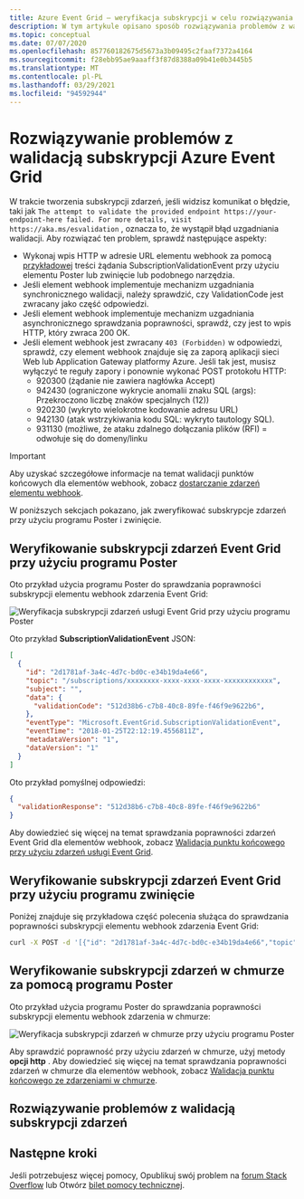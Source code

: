 ```yaml
---
title: Azure Event Grid — weryfikacja subskrypcji w celu rozwiązywania problemów
description: W tym artykule opisano sposób rozwiązywania problemów z walidacją subskrypcji.
ms.topic: conceptual
ms.date: 07/07/2020
ms.openlocfilehash: 857760182675d5673a3b09495c2faaf7372a4164
ms.sourcegitcommit: f28ebb95ae9aaaff3f87d8388a09b41e0b3445b5
ms.translationtype: MT
ms.contentlocale: pl-PL
ms.lasthandoff: 03/29/2021
ms.locfileid: "94592944"
---
```

# <a name="troubleshoot-azure-event-grid-subscription-validations"></a>Rozwiązywanie problemów z walidacją subskrypcji Azure Event Grid
W trakcie tworzenia subskrypcji zdarzeń, jeśli widzisz komunikat o błędzie, taki jak `The attempt to validate the provided endpoint https://your-endpoint-here failed. For more details, visit https://aka.ms/esvalidation` , oznacza to, że wystąpił błąd uzgadniania walidacji. Aby rozwiązać ten problem, sprawdź następujące aspekty:

- Wykonaj wpis HTTP w adresie URL elementu webhook za pomocą [przykładowej](webhook-event-delivery.md#validation-details) treści żądania SubscriptionValidationEvent przy użyciu elementu Poster lub zwinięcie lub podobnego narzędzia.
- Jeśli element webhook implementuje mechanizm uzgadniania synchronicznego walidacji, należy sprawdzić, czy ValidationCode jest zwracany jako część odpowiedzi.
- Jeśli element webhook implementuje mechanizm uzgadniania asynchronicznego sprawdzania poprawności, sprawdź, czy jest to wpis HTTP, który zwraca 200 OK.
- Jeśli element webhook jest zwracany `403 (Forbidden)` w odpowiedzi, sprawdź, czy element webhook znajduje się za zaporą aplikacji sieci Web lub Application Gateway platformy Azure. Jeśli tak jest, musisz wyłączyć te reguły zapory i ponownie wykonać POST protokołu HTTP:
    - 920300 (żądanie nie zawiera nagłówka Accept)
    - 942430 (ograniczone wykrycie anomalii znaku SQL (args): Przekroczono liczbę znaków specjalnych (12))
    - 920230 (wykryto wielokrotne kodowanie adresu URL)
    - 942130 (atak wstrzykiwania kodu SQL: wykryto tautology SQL).
    - 931130 (możliwe, że ataku zdalnego dołączania plików (RFI) = odwołuje się do domeny/linku

> [!IMPORTANT]
> Aby uzyskać szczegółowe informacje na temat walidacji punktów końcowych dla elementów webhook, zobacz [dostarczanie zdarzeń elementu webhook](webhook-event-delivery.md).

W poniższych sekcjach pokazano, jak zweryfikować subskrypcje zdarzeń przy użyciu programu Poster i zwinięcie.  

## <a name="validate-event-grid-event-subscription-using-postman"></a>Weryfikowanie subskrypcji zdarzeń Event Grid przy użyciu programu Poster
Oto przykład użycia programu Poster do sprawdzania poprawności subskrypcji elementu webhook zdarzenia Event Grid: 

![Weryfikacja subskrypcji zdarzeń usługi Event Grid przy użyciu programu Poster](./media/troubleshoot-subscription-validation/event-subscription-validation-postman.png)

Oto przykład **SubscriptionValidationEvent** JSON:

```json
[
  {
    "id": "2d1781af-3a4c-4d7c-bd0c-e34b19da4e66",
    "topic": "/subscriptions/xxxxxxxx-xxxx-xxxx-xxxx-xxxxxxxxxxxx",
    "subject": "",
    "data": {
      "validationCode": "512d38b6-c7b8-40c8-89fe-f46f9e9622b6",
    },
    "eventType": "Microsoft.EventGrid.SubscriptionValidationEvent",
    "eventTime": "2018-01-25T22:12:19.4556811Z",
    "metadataVersion": "1",
    "dataVersion": "1"
  }
]
```

Oto przykład pomyślnej odpowiedzi:

```json
{
  "validationResponse": "512d38b6-c7b8-40c8-89fe-f46f9e9622b6"
}
```

Aby dowiedzieć się więcej na temat sprawdzania poprawności zdarzeń Event Grid dla elementów webhook, zobacz [Walidacja punktu końcowego przy użyciu zdarzeń usługi Event Grid](webhook-event-delivery.md#endpoint-validation-with-event-grid-events).


## <a name="validate-event-grid-event-subscription-using-curl"></a>Weryfikowanie subskrypcji zdarzeń Event Grid przy użyciu programu zwinięcie 
Poniżej znajduje się przykładowa część polecenia służąca do sprawdzania poprawności subskrypcji elementu webhook zdarzenia Event Grid: 

```bash
curl -X POST -d '[{"id": "2d1781af-3a4c-4d7c-bd0c-e34b19da4e66","topic": "/subscriptions/xxxxxxxx-xxxx-xxxx-xxxx-xxxxxxxxxxxx","subject": "","data": {"validationCode": "512d38b6-c7b8-40c8-89fe-f46f9e9622b6"},"eventType": "Microsoft.EventGrid.SubscriptionValidationEvent","eventTime": "2018-01-25T22:12:19.4556811Z", "metadataVersion": "1","dataVersion": "1"}]' -H 'Content-Type: application/json' https://{your-webhook-url.com}
```

## <a name="validate-cloud-event-subscription-using-postman"></a>Weryfikowanie subskrypcji zdarzeń w chmurze za pomocą programu Poster
Oto przykład użycia programu Poster do sprawdzania poprawności subskrypcji elementu webhook zdarzenia w chmurze: 

![Weryfikacja subskrypcji zdarzeń w chmurze przy użyciu programu Poster](./media/troubleshoot-subscription-validation/cloud-event-subscription-validation-postman.png)

Aby sprawdzić poprawność przy użyciu zdarzeń w chmurze, użyj metody **opcji http** . Aby dowiedzieć się więcej na temat sprawdzania poprawności zdarzeń w chmurze dla elementów webhook, zobacz [Walidacja punktu końcowego ze zdarzeniami w chmurze](webhook-event-delivery.md#endpoint-validation-with-event-grid-events).

## <a name="troubleshoot-event-subscription-validation"></a>Rozwiązywanie problemów z walidacją subskrypcji zdarzeń

## <a name="next-steps"></a>Następne kroki
Jeśli potrzebujesz więcej pomocy, Opublikuj swój problem na [forum Stack Overflow](https://stackoverflow.com/questions/tagged/azure-eventgrid) lub Otwórz [bilet pomocy technicznej](https://azure.microsoft.com/support/options/). 
